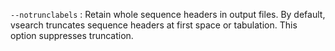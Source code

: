 `--notrunclabels`
: Retain whole sequence headers in output files. By default, vsearch
  truncates sequence headers at first space or tabulation. This option
  suppresses truncation.
